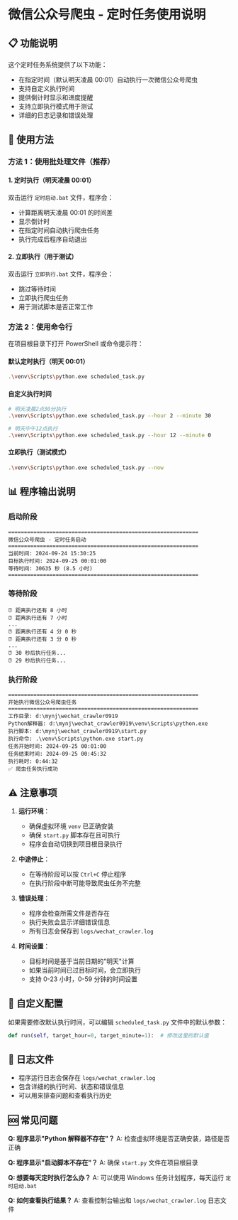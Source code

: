 # 微信公众号爬虫 - 定时任务使用说明

## 📋 功能说明

这个定时任务系统提供了以下功能：

- 在指定时间（默认明天凌晨 00:01）自动执行一次微信公众号爬虫
- 支持自定义执行时间
- 提供倒计时显示和进度提醒
- 支持立即执行模式用于测试
- 详细的日志记录和错误处理

## 🚀 使用方法

### 方法 1：使用批处理文件（推荐）

#### 1. 定时执行（明天凌晨 00:01）

双击运行 `定时启动.bat` 文件，程序会：

- 计算距离明天凌晨 00:01 的时间差
- 显示倒计时
- 在指定时间自动执行爬虫任务
- 执行完成后程序自动退出

#### 2. 立即执行（用于测试）

双击运行 `立即执行.bat` 文件，程序会：

- 跳过等待时间
- 立即执行爬虫任务
- 用于测试脚本是否正常工作

### 方法 2：使用命令行

在项目根目录下打开 PowerShell 或命令提示符：

#### 默认定时执行（明天 00:01）

```bash
.\venv\Scripts\python.exe scheduled_task.py
```

#### 自定义执行时间

```bash
# 明天凌晨2点30分执行
.\venv\Scripts\python.exe scheduled_task.py --hour 2 --minute 30

# 明天中午12点执行
.\venv\Scripts\python.exe scheduled_task.py --hour 12 --minute 0
```

#### 立即执行（测试模式）

```bash
.\venv\Scripts\python.exe scheduled_task.py --now
```

## 📊 程序输出说明

### 启动阶段

```
============================================================
微信公众号爬虫 - 定时任务启动
============================================================
当前时间: 2024-09-24 15:30:25
目标执行时间: 2024-09-25 00:01:00
等待时间: 30635 秒 (8.5 小时)
============================================================
```

### 等待阶段

```
⏰ 距离执行还有 8 小时
⏰ 距离执行还有 7 小时
...
⏰ 距离执行还有 4 分 0 秒
⏰ 距离执行还有 3 分 0 秒
...
⏰ 30 秒后执行任务...
⏰ 29 秒后执行任务...
```

### 执行阶段

```
============================================================
开始执行微信公众号爬虫任务
============================================================
工作目录: d:\mynj\wechat_crawler0919
Python解释器: d:\mynj\wechat_crawler0919\venv\Scripts\python.exe
执行脚本: d:\mynj\wechat_crawler0919\start.py
执行命令: .\venv\Scripts\python.exe start.py
任务开始时间: 2024-09-25 00:01:00
任务结束时间: 2024-09-25 00:45:32
执行耗时: 0:44:32
✅ 爬虫任务执行成功
```

## ⚠️ 注意事项

1. **运行环境**：

   - 确保虚拟环境 `venv` 已正确安装
   - 确保 `start.py` 脚本存在且可执行
   - 程序会自动切换到项目根目录执行

2. **中途停止**：

   - 在等待阶段可以按 `Ctrl+C` 停止程序
   - 在执行阶段中断可能导致爬虫任务不完整

3. **错误处理**：

   - 程序会检查所需文件是否存在
   - 执行失败会显示详细错误信息
   - 所有日志会保存到 `logs/wechat_crawler.log`

4. **时间设置**：
   - 目标时间是基于当前日期的"明天"计算
   - 如果当前时间已过目标时间，会立即执行
   - 支持 0-23 小时，0-59 分钟的时间设置

## 🔧 自定义配置

如果需要修改默认执行时间，可以编辑 `scheduled_task.py` 文件中的默认参数：

```python
def run(self, target_hour=0, target_minute=1):  # 修改这里的默认值
```

## 📝 日志文件

- 程序运行日志会保存在 `logs/wechat_crawler.log`
- 包含详细的执行时间、状态和错误信息
- 可以用来排查问题和查看执行历史

## 🆘 常见问题

**Q: 程序显示"Python 解释器不存在"？**
A: 检查虚拟环境是否正确安装，路径是否正确

**Q: 程序显示"启动脚本不存在"？**
A: 确保 `start.py` 文件在项目根目录

**Q: 想要每天定时执行怎么办？**
A: 可以使用 Windows 任务计划程序，每天运行 `定时启动.bat`

**Q: 如何查看执行结果？**
A: 查看控制台输出和 `logs/wechat_crawler.log` 日志文件
